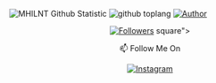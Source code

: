 ![MHILNT Github Statistic](https://github-readme-stats.vercel.app/api?username=MHILNT&layout=compact&show_icons=true&theme=highcontrast&show_owner=true)
![github toplang](https://github-readme-stats.vercel.app/api/top-langs/?username=MHILNT&layout=compact&theme=highcontrast)
<a href="https://github.com/MHILNT"><img title="Author" src="https://img.shields.io/badge/AUTHOR-MHILNT-orange.svg?style=for-the-badge&logo=github"></a>
<p align="center">
<a href="https://github.com/MHILNT/followers"><img title="Followers" src="https://img.shields.io/github/followers/AkiRaID?color=blue&style=flat-square"></a>
square"></a>

</p>
<p align="center">
📫 Follow Me On
</p>

<p align="center">
<a href="https://www.instagram.com/mhilnt.mhlnt/" target="_blank"><img src="https://img.shields.io/badge/Instagram-%23E4405F.svg?&style=flat-square&logo=instagram&logoColor=white" alt="Instagram"></a>
</a>
</p>
